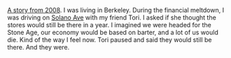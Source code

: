<a href="http://scripting.com/2016/11/15/willWeSurviveTheRepubs.html">A story from 2008</a>. I was living in Berkeley. During the financial meltdown, I was driving on <a href="https://www.google.com/maps/place/Solano+Ave,+California/@37.8907665,-122.2923499,17z/data=!3m1!4b1!4m5!3m4!1s0x80857935066f30a5:0x74c6bf59ecf6d302!8m2!3d37.8907665!4d-122.2901612">Solano Ave</a> with my friend Tori. I asked if she thought the stores would still be there in a year. I imagined we were headed for the Stone Age, our economy would be based on barter, and a lot of us would die. Kind of the way I feel now. Tori paused and said they would still be there. And they were. 
